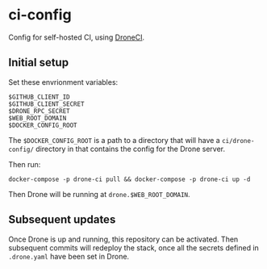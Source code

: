 # ci-config
Config for self-hosted CI, using [DroneCI](https://docs.drone.io).

## Initial setup

Set these envrionment variables:
```
$GITHUB_CLIENT_ID
$GITHUB_CLIENT_SECRET
$DRONE_RPC_SECRET
$WEB_ROOT_DOMAIN
$DOCKER_CONFIG_ROOT
```

The `$DOCKER_CONFIG_ROOT` is a path to a directory that will have a `ci/drone-config/` directory in that contains 
the config for the Drone server.

Then run:
```
docker-compose -p drone-ci pull && docker-compose -p drone-ci up -d
```

Then Drone will be running at `drone.$WEB_ROOT_DOMAIN`.

## Subsequent updates

Once Drone is up and running, this repository can be activated. Then subsequent commits will redeploy the stack, 
once all the secrets defined in `.drone.yaml` have been set in Drone.
